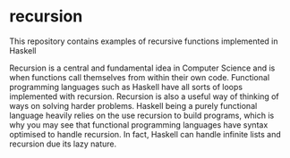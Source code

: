 # recursion
This repository contains examples of recursive functions implemented in Haskell

Recursion is a central and fundamental idea in Computer Science and is when functions call themselves from within their own code. Functional programming languages such as Haskell have all sorts of loops implemented with recursion. Recursion is also a useful way of thinking of ways on solving harder problems. Haskell being a purely functional language heavily relies on the use recursion to build programs, which is why you may see that functional programming languages have syntax optimised to handle recursion. In fact, Haskell can handle infinite lists and recursion due its lazy nature.
